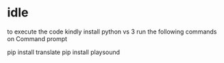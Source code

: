 # idle
to execute the code 
kindly install python vs 3
run the following commands on Command prompt

pip install translate
pip install playsound
